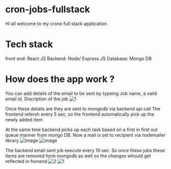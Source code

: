 ﻿# cron-jobs-fullstack
Hi all welcome to my crone full stack application 

# Tech stack 
front end: React JS
Backend: Node/ Express JS
Database: Mongo DB

# How does the app work ?
You can add details of the email to be sent by typeing Job name, a vaild email id, Discription of the job 
![1](https://github.com/user-attachments/assets/256f2f84-5ee5-4ae2-bfbb-805263a1b54e)

Once these details are they are sent to mongodb via backend api call 
The frontend refersh every 5 sec, so the frontend automatically pick up the newly added item 

At the same time backend picks up each task based on a first in first out queue manner from mongo DB. Now a mail is set to recipient via nodemailer library 
![image](https://github.com/user-attachments/assets/730afa2f-a67b-469a-ba5e-089e763c3364)
![image](https://github.com/user-attachments/assets/52ce055b-a765-4365-98ae-6205cd50bf27)

The backend email sent job execute every 10 sec. So once these jobs these items are removed form mongodb as well so the changes whould get reflected in fronend
![2](https://github.com/user-attachments/assets/25c170d0-83b8-4c8b-ab41-5f89b77df28e)
![1](https://github.com/user-attachments/assets/8d7fc2f9-2e2c-48f1-bb35-37067247442c)

